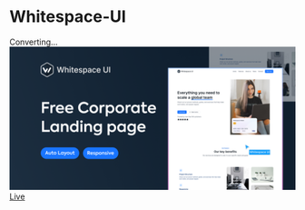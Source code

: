 # Whitespace-UI
Converting...
<img src="imgs/cover.png" alt="cover">
<a href="https://armanmoalemi.github.io/Whitespace-UI/" target="_blank">Live</a>
